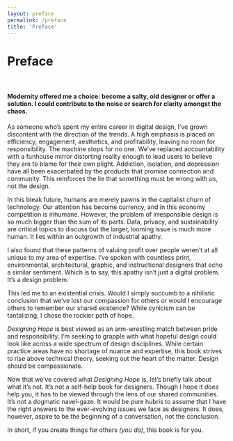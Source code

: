 ```yaml
---
layout: preface
permalink: /preface
title: 'Preface'
---
```


# Preface

<div class="divider">&nbsp;</div>

#### Modernity offered me a choice: become a salty, old designer or offer a solution. I could contribute to the noise or search for clarity amongst the chaos.

As someone who’s spent my entire career in digital design, I’ve grown discontent with the direction of the trends. A high emphasis is placed on efficiency, engagement, aesthetics, and profitability, leaving no room for responsibility. The machine stops for no one. We’ve replaced accountability with a funhouse mirror distorting reality enough to lead users to believe they are to blame for their own plight. Addiction, isolation, and depression have all been exacerbated by the products that promise connection and community. This reinforces the lie that something must be wrong with *us*, not the design.

In this bleak future, humans are merely pawns in the capitalist churn of technology. Our attention has become currency, and in this economy competition is inhumane. However, the problem of irresponsible design is so much bigger than the sum of its parts. Data, privacy, and sustainability are critical topics to discuss but the larger, looming issue is much more human. It lies within an outgrowth of industrial apathy.

I also found that these patterns of valuing profit over people weren’t at all unique to my area of expertise. I’ve spoken with countless print, environmental, architectural, graphic, and instructional designers that echo a similar sentiment. Which is to say, this apathy isn’t just a digital problem. It’s a design problem.

This led me to an existential crisis. Would I simply succumb to a nihilistic conclusion that we’ve lost our compassion for others or would I encourage others to remember our shared existence? While cynicism can be tantalizing, I chose the rockier path of hope.

*Designing Hope* is best viewed as an arm-wrestling match between pride and responsibility. I’m seeking to grapple with what hopeful design could look like across a wide spectrum of design disciplines. While certain practice areas have no shortage of nuance and expertise, this book strives to rise above technical theory, seeking out the heart of the matter. Design should be compassionate.


Now that we’ve covered what *Designing Hope* is, let’s briefly talk about what it’s not. It’s not a self-help book for designers. Though I hope it *does* help you, it has to be viewed through the lens of our shared communities. It’s not a dogmatic navel-gaze. It would be pure hubris to assume that I have the right answers to the ever-evolving issues we face as designers. It does, however, aspire to be the beginning of a conversation, not the conclusion.

In short, if you create things for others *(you do)*, this book is for you.